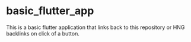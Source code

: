 # basic_flutter_app
This is a basic flutter application that links back to this repository or HNG backlinks on click of a button.
